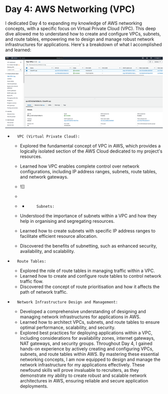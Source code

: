 
# Day 4: AWS Networking (VPC)
I dedicated Day 4 to expanding my knowledge of AWS networking concepts, with a specific focus on Virtual Private Cloud (VPC). This deep dive allowed me to understand how to create and configure VPCs, subnets, and route tables, empowering me to design and manage robust network infrastructures for applications.
Here's a breakdown of what I accomplished and learned:

![](https://github.com/urstrulybutch/MY-AWS-CLOUD-PROJECTS/blob/main/VPC%20ACTIVE.png)
* 		VPC (Virtual Private Cloud):
    * Explored the fundamental concept of VPC in AWS, which provides a logically isolated section of the AWS Cloud dedicated to my project's resources.
    * Learned how VPC enables complete control over network configurations, including IP address ranges, subnets, route tables, and network gateways.
 
    * ![]
    * 
    * * 		Subnets:
    * Understood the importance of subnets within a VPC and how they help in organising and segregating resources.
    * Learned how to create subnets with specific IP address ranges to facilitate efficient resource allocation.
    * Discovered the benefits of subnetting, such as enhanced security, availability, and scalability.
* 		Route Tables:
    * Explored the role of route tables in managing traffic within a VPC.
    * Learned how to create and configure route tables to control network traffic flow.
    * Discovered the concept of route prioritisation and how it affects the path of network traffic.
* 		Network Infrastructure Design and Management:
    * Developed a comprehensive understanding of designing and managing network infrastructures for applications in AWS.
    * Learned how to architect VPCs, subnets, and route tables to ensure optimal performance, scalability, and security.
    * Explored best practices for deploying applications within a VPC, including considerations for availability zones, internet gateways, NAT gateways, and security groups.
Throughout Day 4, I gained hands-on experience by actively creating and configuring VPCs, subnets, and route tables within AWS. By mastering these essential networking concepts, I am now equipped to design and manage the network infrastructure for my applications effectively.
These newfound skills will prove invaluable to recruiters, as they demonstrate my ability to create robust and scalable network architectures in AWS, ensuring reliable and secure application deployments.
